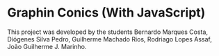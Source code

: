 # Graphin Conics (With JavaScript)
This project was developed by the students Bernardo Marques Costa, Diógenes Silva Pedro, Guilherme Machado Rios, Rodriago Lopes Assaf, João Guilherme J. Marinho.